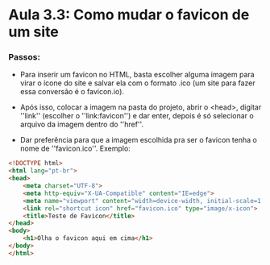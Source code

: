 # Aula 3.3: Como mudar o favicon de um site

### Passos:

* Para inserir um favicon no HTML, basta escolher alguma imagem para virar o ícone do site e salvar ela com o formato .ico (um site para fazer essa conversão é o favicon.io). 

 * Após isso, colocar a imagem na pasta do projeto, abrir o &lt;head&gt;, digitar ''link'' (escolher o ''link:favicon'') e dar enter, depois é só selecionar o arquivo da imagem dentro do ''href''. 

 * Dar preferência para que a imagem escolhida pra ser o favicon tenha o nome de ''favicon.ico''. Exemplo:

~~~html
<!DOCTYPE html>
<html lang="pt-br">
<head>
    <meta charset="UTF-8">
    <meta http-equiv="X-UA-Compatible" content="IE=edge">
    <meta name="viewport" content="width=device-width, initial-scale=1.0">
    <link rel="shortcut icon" href="favicon.ico" type="image/x-icon">
    <title>Teste de Favicon</title>
</head>
<body>
    <h1>Olha o favicon aqui em cima</h1>
</body>
</html>
~~~
